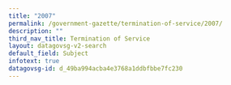 ```yaml
---
title: "2007"
permalink: /government-gazette/termination-of-service/2007/
description: ""
third_nav_title: Termination of Service
layout: datagovsg-v2-search
default_field: Subject
infotext: true
datagovsg-id: d_49ba994acba4e3768a1ddbfbbe7fc230
---
```

